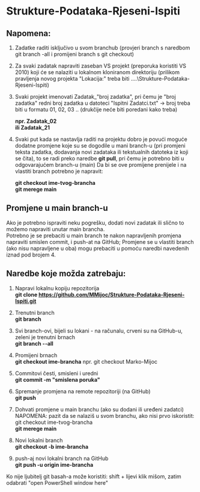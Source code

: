 # Strukture-Podataka-Rjeseni-Ispiti

## Napomena:
1. Zadatke raditi isključivo u svom branchub (provjeri branch s naredbom git branch -all i promijeni branch s git checkout)
2. Za svaki zadatak napraviti zaseban VS projekt (preporuka koristiti VS 2010) koji će se nalaziti u lokalnom kloniranom direktoriju (prilikom pravljenja novog projekta "Lokacija:" treba biti ....\Strukture-Podataka-Rjeseni-Ispiti\)
3. Svaki projekt imenovati Zadatak_"broj zadatka", pri čemu je "broj zadatka" redni broj zadatka u datoteci "Ispitni Zadatci.txt" -> broj treba biti u formatu 01, 02, 03 .. (drukčije neće biti poredani kako treba)

	 **npr. Zadatak_02**  
	 **ili Zadatak_21**  
	
4. Svaki put kada se nastavlja raditi na projektu dobro je povući moguće dodatne promjene koje su se dogodile u mani branch-u (pri promjeni teksta zadatka, dodavanja novi zadataka ili tekstualnih datoteka iz koji se čita), to se radi preko naredbe **git pull**, pri čemu je potrebno biti u odgovarajućem branch-u (main)
Da bi se ove promijene prenijele i na vlastiti branch potrebno je napravit: 

	**git checkout ime-tvog-brancha**  
	**git merege main**


## Promjene u main branch-u
Ako je potrebno ispraviti neku pogrešku, dodati novi zadatak ili slično to možemo napraviti unutar main brancha.  
Potrebno je se prebaciti u main branch te nakon napravljenih promjena napraviti smislen commit, i push-at na GitHub;
Promjene se u vlastiti branch (ako nisu napravljene u oba) mogu prebaciti u pomoću naredbi navedenih iznad pod brojem 4.

## Naredbe koje možda zatrebaju:

1. Napravi lokalnu kopiju repozitorija  
**git clone https://github.com/MMijoc/Strukture-Podataka-Rjeseni-Ispiti.git**

2. Trenutni branch  
**git branch**

3. Svi branch-ovi, bijeli su lokani - na računalu, crveni su na GitHub-u, zeleni je trenutni brnach  
**git branch --all**

4. Promijeni brnach  
**git checkout ime-brancha**
npr. git checkout Marko-Mijoc

5. Commitovi česti, smisleni i uredni  
 **git commit -m "smislena poruka"**

6. Spremanje promjena na remote repozitoriji (na GitHub)  
**git push**

7. Dohvati promjene u main branchu (ako su dodani ili uređeni zadatci)
NAPOMENA: pazit da se nalaziš u svom branchu, ako nisi prvo iskoristit: git checkout ime-tvog-brancha  
 **git merege main**

8. Novi lokalni branch  
 **git checkout -b ime-brancha**
 
9. push-aj novi lokalni branch na GitHub  
 **git push -u origin ime-brancha**


Ko nije ljubitelj git basah-a može koristiti: shift + lijevi klik mišom, zatim odabrati "open PowerShell window here"
